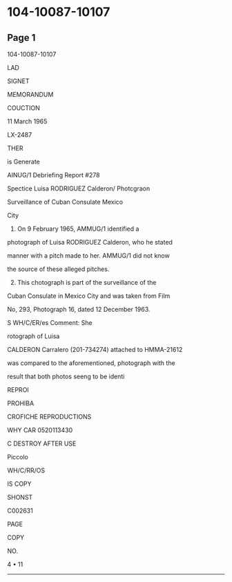 # 104-10087-10107

## Page 1

104-10087-10107

LAD

SIGNET

MEMORANDUM

COUCTION

11 March 1965

LX-2487

THER

is Generate

AINUG/1 Debriefing Report #278

Spectice Luisa RODRIGUEZ Calderon/ Photcgraon

Surveillance of Cuban Consulate Mexico

City

1. On 9 February 1965, AMMUG/1 identified a

photograph of Luisa RODRIGUEZ Calderon, who he stated

manner with a pitch made to her. AMMUG/1 did not know

the source of these alleged pitches.

2. This chotograph is part of the surveillance of the

Cuban Consulate in Mexico City and was taken from Film

No, 293, Photograph 16, dated 12 December 1963.

S WH/C/ER/es Comment: She

rotograph of Luisa

CALDERON Carralero (201-734274) attached to HMMA-21612

was compared to the aforementioned, photograph with the

result that both photos seeng to be identi

REPROI

PROHIBA

CROFICHE REPRODUCTIONS

WHY CAR 0520113430

C DESTROY AFTER USE

Piccolo

WH/C/RR/OS

IS COPY

SHONST

C002631

PAGE

COPY

NO.

4 • 11

---

